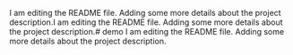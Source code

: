 
I am editing the README file. Adding some more details about the project description.I am editing the README file. Adding some more details about the project description.# demo
I am editing the README file. Adding some more details about the project description.
